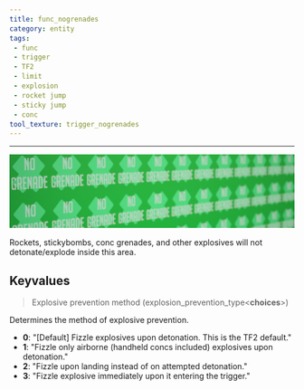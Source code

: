 ```yaml
---
title: func_nogrenades
category: entity
tags:
 - func
 - trigger
 - TF2 
 - limit
 - explosion
 - rocket jump
 - sticky jump
 - conc
tool_texture: trigger_nogrenades
---
```


----
![Nogrenade trigger texture](/assets/images/func_nogrenades/func_nogrenades.jpg)

Rockets, stickybombs, conc grenades, and other explosives will not detonate/explode inside this area.

## Keyvalues

> Explosive prevention method (explosion_prevention_type&lt;**choices**&gt;)

Determines the method of explosive prevention.

 - **0**: "[Default] Fizzle explosives upon detonation. This is the TF2 default."
 - **1**: "Fizzle only airborne (handheld concs included) explosives upon detonation."
 - **2**: "Fizzle upon landing instead of on attempted detonation."
 - **3**: "Fizzle explosive immediately upon it entering the trigger."
